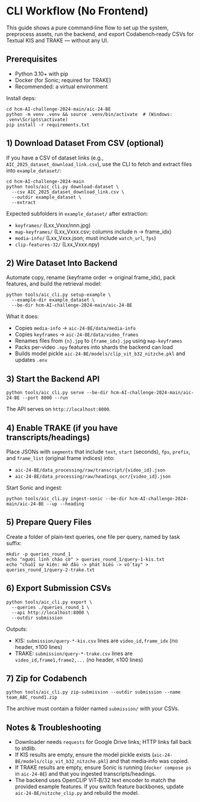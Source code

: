 # CLI Workflow (No Frontend)

This guide shows a pure command‑line flow to set up the system, preprocess assets, run the backend, and export Codabench‑ready CSVs for Textual KIS and TRAKE — without any UI.

## Prerequisites
- Python 3.10+ with pip
- Docker (for Sonic; required for TRAKE)
- Recommended: a virtual environment

Install deps:
```
cd hcm-AI-challenge-2024-main/aic-24-BE
python -m venv .venv && source .venv/bin/activate  # (Windows: .venv\Scripts\activate)
pip install -r requirements.txt
```

## 1) Download Dataset From CSV (optional)
If you have a CSV of dataset links (e.g., `AIC_2025_dataset_download_link.csv`), use the CLI to fetch and extract files into `example_dataset/`:

```
cd hcm-AI-challenge-2024-main
python tools/aic_cli.py download-dataset \
  --csv AIC_2025_dataset_download_link.csv \
  --outdir example_dataset \
  --extract
```

Expected subfolders in `example_dataset/` after extraction:
- `keyframes/` (Lxx_Vxxx/nnn.jpg)
- `map-keyframes/` (Lxx_Vxxx.csv; columns include n → frame_idx)
- `media-info/` (Lxx_Vxxx.json; must include `watch_url`, `fps`)
- `clip-features-32/` (Lxx_Vxxx.npy)

## 2) Wire Dataset Into Backend
Automate copy, rename (keyframe order → original frame_idx), pack features, and build the retrieval model:

```
python tools/aic_cli.py setup-example \
  --example-dir example_dataset \
  --be-dir hcm-AI-challenge-2024-main/aic-24-BE
```

What it does:
- Copies `media-info` → `aic-24-BE/data/media-info`
- Copies `keyframes` → `aic-24-BE/data/video_frames`
- Renames files from `{n}.jpg` to `{frame_idx}.jpg` using `map-keyframes`
- Packs per‑video `.npy` features into shards the backend can load
- Builds model pickle `aic-24-BE/models/clip_vit_b32_nitzche.pkl` and updates `.env`

## 3) Start the Backend API
```
python tools/aic_cli.py serve --be-dir hcm-AI-challenge-2024-main/aic-24-BE --port 8000 --run
```

The API serves on `http://localhost:8000`.

## 4) Enable TRAKE (if you have transcripts/headings)
Place JSONs with `segments` that include `text`, `start` (seconds), `fps`, `prefix`, and `frame_list` (original frame indices) into:
- `aic-24-BE/data_processing/raw/transcript/{video_id}.json`
- `aic-24-BE/data_processing/raw/headings_ocr/{video_id}.json`

Start Sonic and ingest:
```
python tools/aic_cli.py ingest-sonic --be-dir hcm-AI-challenge-2024-main/aic-24-BE --up --heading
```

## 5) Prepare Query Files
Create a folder of plain‑text queries, one file per query, named by task suffix:
```
mkdir -p queries_round_1
echo "người lính chào cờ" > queries_round_1/query-1-kis.txt
echo "chuỗi sự kiện: mở đầu -> phát biểu -> vỗ tay" > queries_round_1/query-2-trake.txt
```

## 6) Export Submission CSVs
```
python tools/aic_cli.py export \
  --queries ./queries_round_1 \
  --api http://localhost:8000 \
  --outdir submission
```

Outputs:
- KIS: `submission/query-*-kis.csv` lines are `video_id,frame_idx` (no header, ≤100 lines)
- TRAKE: `submission/query-*-trake.csv` lines are `video_id,frame1,frame2,...` (no header, ≤100 lines)

## 7) Zip for Codabench
```
python tools/aic_cli.py zip-submission --outdir submission --name team_ABC_round1.zip
```

The archive must contain a folder named `submission/` with your CSVs.

## Notes & Troubleshooting
- Downloader needs `requests` for Google Drive links; HTTP links fall back to stdlib.
- If KIS results are empty, ensure the model pickle exists (`aic-24-BE/models/clip_vit_b32_nitzche.pkl`) and that media‑info was copied.
- If TRAKE results are empty, ensure Sonic is running (`docker compose ps` in `aic-24-BE`) and that you ingested transcripts/headings.
- The backend uses OpenCLIP ViT‑B/32 text encoder to match the provided example features. If you switch feature backbones, update `aic-24-BE/nitzche_clip.py` and rebuild the model.


